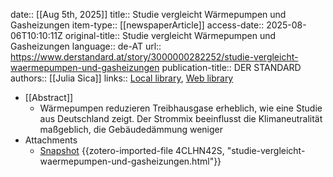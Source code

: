 date:: [[Aug 5th, 2025]]
title:: Studie vergleicht Wärmepumpen und Gasheizungen
item-type:: [[newspaperArticle]]
access-date:: 2025-08-06T10:10:11Z
original-title:: Studie vergleicht Wärmepumpen und Gasheizungen
language:: de-AT
url:: https://www.derstandard.at/story/3000000282252/studie-vergleicht-waermepumpen-und-gasheizungen
publication-title:: DER STANDARD
authors:: [[Julia Sica]]
links:: [Local library](zotero://select/library/items/D4W77JCU), [Web library](https://www.zotero.org/users/46463/items/D4W77JCU)

- [[Abstract]]
	- Wärmepumpen reduzieren Treibhausgase erheblich, wie eine Studie aus Deutschland zeigt. Der Strommix beeinflusst die Klimaneutralität maßgeblich, die Gebäudedämmung weniger
- Attachments
	- [Snapshot](https://www.derstandard.at/story/3000000282252/studie-vergleicht-waermepumpen-und-gasheizungen) {{zotero-imported-file 4CLHN42S, "studie-vergleicht-waermepumpen-und-gasheizungen.html"}}
